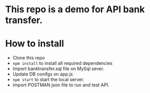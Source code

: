 
# This repo is a demo for API bank transfer.

# How to install

- Clone this repo
- `npm install` to install all required dependencies
-  Import banktransfer.sql file on MySql sever.
-  Update DB conifgs on app.js
- `npm start` to start the local server.
-  Import POSTMAN json file to run and test API.
